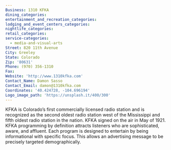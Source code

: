 ```yaml
---
Business: 1310 KFKA
dining_categories:
entertainment_and_recreation_categories:
lodging_and_event_centers_categories:
nightlife_categories:
retail_categories:
service-categories:
  - media-and-visual-arts
Street: 820 11th Avenue
City: Greeley
State: Colorado
Zip: '80631'
Phone: (970) 356-1310
Fax:
Website: 'http://www.1310kfka.com'
Contact_Name: Damon Sasso
Contact_Email: damon@1310kfka.com
Coordinates: '40.424728, -104.696194'
Logo_image_path: 'https://unsplash.it/400/300'
---
```



KFKA is Colorado’s first commercially licensed radio station and is recognized as the second oldest radio station west of the Mississippi and fifth oldest radio station in the nation. KFKA signed on the air in May of 1921. KFKA programming by definition attracts listeners who are sophisticated, aware, and affluent. Each program is designed to entertain by being informational with specific focus. This allows an advertising message to be precisely targeted demographically.